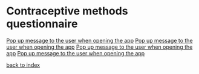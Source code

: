 Contraceptive methods questionnaire
====================================
[Pop up message to the user when opening the app](images/BCquiz1)
[Pop up message to the user when opening the app](images/BCquiz2)
[Pop up message to the user when opening the app](images/BCquiz3)
[Pop up message to the user when opening the app](images/BCquiz4)

[back to index](index)
